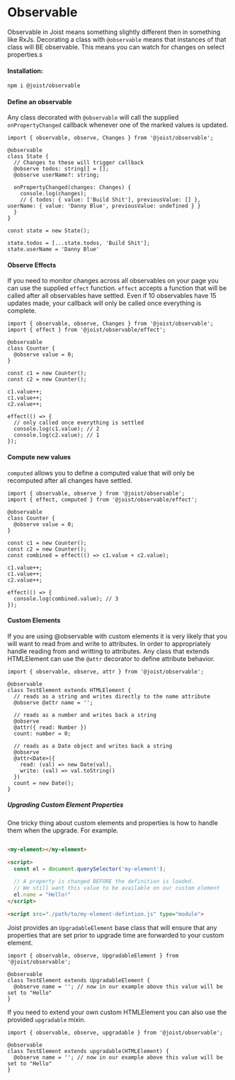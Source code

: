 # Observable

Observable in Joist means something slightly different then in something like RxJs.
Decorating a class with `@observable` means that instances of that class will BE observable. This means you can watch for changes on select properties.s

#### Installation:

```BASH
npm i @joist/observable
```

#### Define an observable

Any class decorated with `@observable` will call the supplied `onPropertyChanged` callback whenever one of the marked values is updated.

```TS
import { observable, observe, Changes } from '@joist/observable';

@observable
class State {
  // Changes to these will trigger callback
  @observe todos: string[] = [];
  @observe userName?: string;

  onPropertyChanged(changes: Changes) {
    console.log(changes);
    // { todos: { value: ['Build Shit'], previousValue: [] }, userName: { value: 'Danny Blue', previousValue: undefined } }
  }
}

const state = new State();

state.todos = [...state.todos, 'Build Shit'];
state.userName = 'Danny Blue'
```

#### Observe Effects

If you need to monitor changes across all observables on your page you can use the supplied `effect` function.
`effect` accepts a function that will be called after all observables have settled. Even if 10 observables have 15 updates made, your callback will only be called once everything is complete.

```TS
import { observable, observe, Changes } from '@joist/observable';
import { effect } from '@joist/observable/effect';

@observable
class Counter {
  @observe value = 0;
}

const c1 = new Counter();
const c2 = new Counter();

c1.value++;
c1.value++;
c2.value++;

effect(() => {
  // only called once everything is settled
  console.log(c1.value); // 2
  console.log(c2.value); // 1
});
```

#### Compute new values

`computed` allows you to define a computed value that will only be recomputed after all changes have settled.

```TS
import { observable, observe } from '@joist/observable';
import { effect, computed } from '@joist/observable/effect';

@observable
class Counter {
  @observe value = 0;
}

const c1 = new Counter();
const c2 = new Counter();
const combined = effect(() => c1.value + c2.value);

c1.value++;
c1.value++;
c2.value++;

effect(() => {
  console.log(combined.value); // 3
});
```

#### Custom Elements

If you are using @observable with custom elements it is very likely that you will want to read from and write to attributes.
In order to appropriately handle reading from and writting to attributes. Any class that extends HTMLElement can use the `@attr` decorator to define attribute behavior.

```TS
import { observable, observe, attr } from '@joist/observable';

@observable
class TestElement extends HTMLElement {
  // reads as a string and writes directly to the name attribute
  @observe @attr name = '';

  // reads as a number and writes back a string
  @observe
  @attr({ read: Number })
  count: number = 0;

  // reads as a Date object and writes back a string
  @observe
  @attr<Date>({
    read: (val) => new Date(val),
    write: (val) => val.toString()
  })
  count = new Date();
}
```

##### Upgrading Custom Element Properties

One tricky thing about custom elements and properties is how to handle them when the upgrade. For example.

```HTML

<my-element></my-element>

<script>
  const el = document.querySelector('my-element');

  // A property is changed BEFORE the definition is loaded.
  // We still want this value to be available on our custom element
  el.name = "Hello!"
</script>

<script src="./path/to/my-element-defintion.js" type="module">
```

Joist provides an `UpgradableElement` base class that will ensure that any properties that are set prior to upgrade time are forwarded to your custom element.

```TS
import { observable, observe, UpgradableElement } from '@joist/observable';

@observable
class TestElement extends UpgradableElement {
  @observe name = ''; // now in our example above this value will be set to "Hello"
}
```

If you need to extend your own custom HTMLElement you can also use the provided `upgradable` mixin.

```TS
import { observable, observe, upgradable } from '@joist/observable';

@observable
class TestElement extends upgradable(HTMLElement) {
  @observe name = ''; // now in our example above this value will be set to "Hello"
}
```
